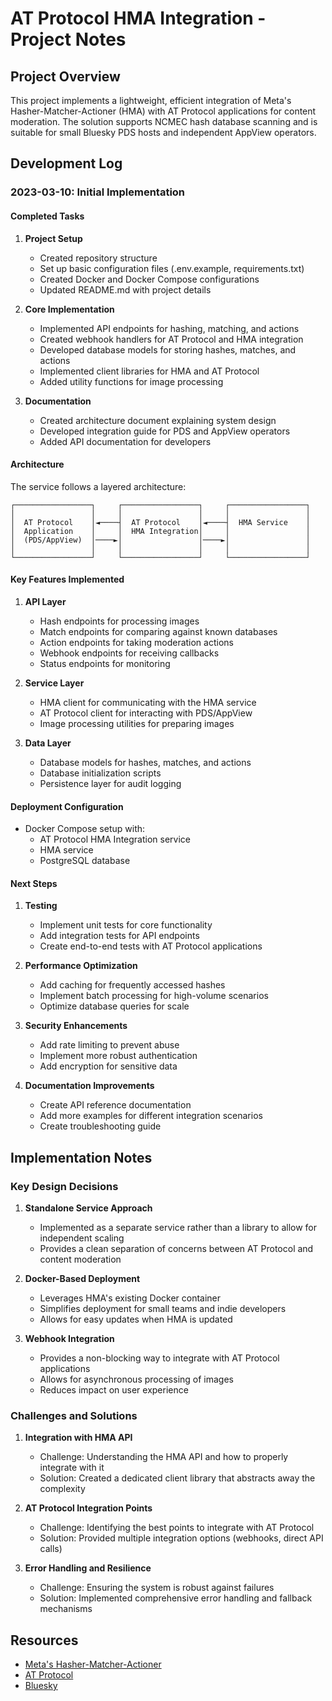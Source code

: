 # AT Protocol HMA Integration - Project Notes

## Project Overview

This project implements a lightweight, efficient integration of Meta's Hasher-Matcher-Actioner (HMA) with AT Protocol applications for content moderation. The solution supports NCMEC hash database scanning and is suitable for small Bluesky PDS hosts and independent AppView operators.

## Development Log

### 2023-03-10: Initial Implementation

#### Completed Tasks

1. **Project Setup**
   - Created repository structure
   - Set up basic configuration files (.env.example, requirements.txt)
   - Created Docker and Docker Compose configurations
   - Updated README.md with project details

2. **Core Implementation**
   - Implemented API endpoints for hashing, matching, and actions
   - Created webhook handlers for AT Protocol and HMA integration
   - Developed database models for storing hashes, matches, and actions
   - Implemented client libraries for HMA and AT Protocol
   - Added utility functions for image processing

3. **Documentation**
   - Created architecture document explaining system design
   - Developed integration guide for PDS and AppView operators
   - Added API documentation for developers

#### Architecture

The service follows a layered architecture:

```
┌─────────────────┐     ┌─────────────────┐     ┌─────────────────┐
│                 │     │                 │     │                 │
│  AT Protocol    │◄────┤  AT Protocol    │◄────┤  HMA Service    │
│  Application    │     │  HMA Integration│     │                 │
│  (PDS/AppView)  │────►│                 │────►│                 │
│                 │     │                 │     │                 │
└─────────────────┘     └─────────────────┘     └─────────────────┘
```

#### Key Features Implemented

1. **API Layer**
   - Hash endpoints for processing images
   - Match endpoints for comparing against known databases
   - Action endpoints for taking moderation actions
   - Webhook endpoints for receiving callbacks
   - Status endpoints for monitoring

2. **Service Layer**
   - HMA client for communicating with the HMA service
   - AT Protocol client for interacting with PDS/AppView
   - Image processing utilities for preparing images

3. **Data Layer**
   - Database models for hashes, matches, and actions
   - Database initialization scripts
   - Persistence layer for audit logging

#### Deployment Configuration

- Docker Compose setup with:
  - AT Protocol HMA Integration service
  - HMA service
  - PostgreSQL database

#### Next Steps

1. **Testing**
   - Implement unit tests for core functionality
   - Add integration tests for API endpoints
   - Create end-to-end tests with AT Protocol applications

2. **Performance Optimization**
   - Add caching for frequently accessed hashes
   - Implement batch processing for high-volume scenarios
   - Optimize database queries for scale

3. **Security Enhancements**
   - Add rate limiting to prevent abuse
   - Implement more robust authentication
   - Add encryption for sensitive data

4. **Documentation Improvements**
   - Create API reference documentation
   - Add more examples for different integration scenarios
   - Create troubleshooting guide

## Implementation Notes

### Key Design Decisions

1. **Standalone Service Approach**
   - Implemented as a separate service rather than a library to allow for independent scaling
   - Provides a clean separation of concerns between AT Protocol and content moderation

2. **Docker-Based Deployment**
   - Leverages HMA's existing Docker container
   - Simplifies deployment for small teams and indie developers
   - Allows for easy updates when HMA is updated

3. **Webhook Integration**
   - Provides a non-blocking way to integrate with AT Protocol applications
   - Allows for asynchronous processing of images
   - Reduces impact on user experience

### Challenges and Solutions

1. **Integration with HMA API**
   - Challenge: Understanding the HMA API and how to properly integrate with it
   - Solution: Created a dedicated client library that abstracts away the complexity

2. **AT Protocol Integration Points**
   - Challenge: Identifying the best points to integrate with AT Protocol
   - Solution: Provided multiple integration options (webhooks, direct API calls)

3. **Error Handling and Resilience**
   - Challenge: Ensuring the system is robust against failures
   - Solution: Implemented comprehensive error handling and fallback mechanisms

## Resources

- [Meta's Hasher-Matcher-Actioner](https://github.com/facebook/ThreatExchange/tree/main/hasher-matcher-actioner)
- [AT Protocol](https://atproto.com/)
- [Bluesky](https://bsky.app/) 
